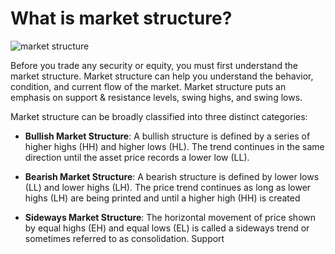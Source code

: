 # What is market structure?

![market structure](https://www.google.com/search?q=market+structure+examples+uptrend%2Cdowntrend+&tbm=isch&ved=2ahUKEwjH6siC6puEAxX_uIQIHaA_B7wQ2-cCegQIABAA&oq=market+structure+examples+uptrend%2Cdowntrend+&gs_lp=EgNpbWciLG1hcmtldCBzdHJ1Y3R1cmUgZXhhbXBsZXMgdXB0cmVuZCxkb3dudHJlbmQgSIzAA1C2EFiPsQFwA3gAkAEAmAF2oAH7FaoBBDMuMjS4AQPIAQD4AQGKAgtnd3Mtd2l6LWltZ8ICBBAjGCfCAgUQABiABMICBBAAGB7CAgYQABgFGB6IBgE&sclient=img&ei=StTEZcedMP_xkvQPoP-c4As&authuser=0&bih=695&biw=1519&hl=en#imgrc=uk7ADgRVijb1IM)

Before you trade any security or equity, you must first understand the market structure. Market structure can help you understand the behavior, condition, and current flow of the market. Market structure puts an emphasis on support & resistance levels, swing highs, and swing lows.

Market structure can be broadly classified into three distinct categories:

 * **Bullish Market Structure**:
       A bullish structure is defined by a series of higher highs (HH) and higher lows (HL). The trend continues in the same direction until the asset price records a lower low (LL).

* **Bearish Market Structure**:
      A bearish structure is defined by lower lows (LL) and lower highs (LH). The price trend continues as long as lower highs (LH) are being printed and until a higher high (HH) is created

* **Sideways Market Structure**:
        The horizontal movement of price shown by equal highs (EH) and equal lows (EL) is called a sideways trend or sometimes referred to as consolidation.
Support
